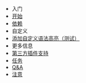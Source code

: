 - 入门
 - [开始](zh-cn/Start.md)
 - [依赖](zh-cn/Dependencies.md)
- 自定义
 - [添加自定义语法高亮（测试）](zh-cn/OwnSyntax.md)
- 更多信息
 - [第三方插件支持](zh-cn/Thirdparty.md)
 - [任务](zh-cn/Tasks.md)
 - [Q&A](zh-cn/QA.md)
 - [注意](zh-cn/Notices.md)